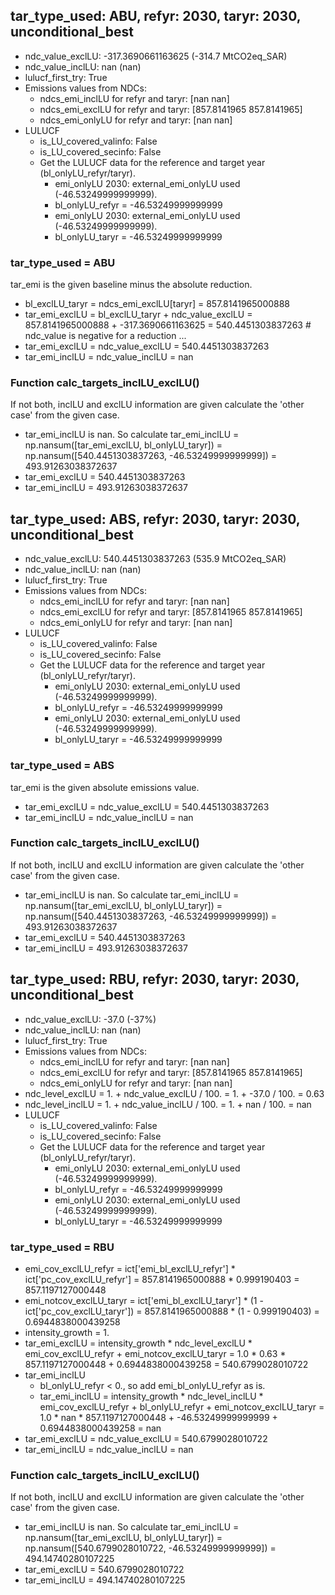 

## tar_type_used: ABU, refyr: 2030, taryr: 2030, unconditional_best
- ndc_value_exclLU: -317.3690661163625 (-314.7 MtCO2eq_SAR)
- ndc_value_inclLU: nan (nan)
- lulucf_first_try: True
- Emissions values from NDCs:
  - ndcs_emi_inclLU for refyr and taryr: [nan nan]
  - ndcs_emi_exclLU for refyr and taryr: [857.8141965 857.8141965]
  - ndcs_emi_onlyLU for refyr and taryr: [nan nan]
- LULUCF
  - is_LU_covered_valinfo: False
  - is_LU_covered_secinfo: False
  - Get the LULUCF data for the reference and target year (bl_onlyLU_refyr/taryr).
    - emi_onlyLU 2030: external_emi_onlyLU used (-46.53249999999999).
    - bl_onlyLU_refyr = -46.53249999999999
    - emi_onlyLU 2030: external_emi_onlyLU used (-46.53249999999999).
    - bl_onlyLU_taryr = -46.53249999999999
### tar_type_used = ABU
tar_emi is the given baseline minus the absolute reduction.
- bl_exclLU_taryr = ndcs_emi_exclLU[taryr] = 857.8141965000888
- tar_emi_exclLU = bl_exclLU_taryr + ndc_value_exclLU = 857.8141965000888 + -317.3690661163625 = 540.4451303837263 # ndc_value is negative for a reduction ...
- tar_emi_exclLU = ndc_value_exclLU = 540.4451303837263
- tar_emi_inclLU = ndc_value_inclLU = nan
### Function calc_targets_inclLU_exclLU()
If not both, inclLU and exclLU information are given calculate the 'other case' from the given case.
- tar_emi_inclLU is nan. So calculate tar_emi_inclLU = np.nansum([tar_emi_exclLU, bl_onlyLU_taryr]) = np.nansum([540.4451303837263, -46.53249999999999]) = 493.91263038372637
- tar_emi_exclLU = 540.4451303837263
- tar_emi_inclLU = 493.91263038372637

## tar_type_used: ABS, refyr: 2030, taryr: 2030, unconditional_best
- ndc_value_exclLU: 540.4451303837263 (535.9 MtCO2eq_SAR)
- ndc_value_inclLU: nan (nan)
- lulucf_first_try: True
- Emissions values from NDCs:
  - ndcs_emi_inclLU for refyr and taryr: [nan nan]
  - ndcs_emi_exclLU for refyr and taryr: [857.8141965 857.8141965]
  - ndcs_emi_onlyLU for refyr and taryr: [nan nan]
- LULUCF
  - is_LU_covered_valinfo: False
  - is_LU_covered_secinfo: False
  - Get the LULUCF data for the reference and target year (bl_onlyLU_refyr/taryr).
    - emi_onlyLU 2030: external_emi_onlyLU used (-46.53249999999999).
    - bl_onlyLU_refyr = -46.53249999999999
    - emi_onlyLU 2030: external_emi_onlyLU used (-46.53249999999999).
    - bl_onlyLU_taryr = -46.53249999999999
### tar_type_used = ABS
tar_emi is the given absolute emissions value.
- tar_emi_exclLU = ndc_value_exclLU = 540.4451303837263
- tar_emi_inclLU = ndc_value_inclLU = nan
### Function calc_targets_inclLU_exclLU()
If not both, inclLU and exclLU information are given calculate the 'other case' from the given case.
- tar_emi_inclLU is nan. So calculate tar_emi_inclLU = np.nansum([tar_emi_exclLU, bl_onlyLU_taryr]) = np.nansum([540.4451303837263, -46.53249999999999]) = 493.91263038372637
- tar_emi_exclLU = 540.4451303837263
- tar_emi_inclLU = 493.91263038372637

## tar_type_used: RBU, refyr: 2030, taryr: 2030, unconditional_best
- ndc_value_exclLU: -37.0 (-37%)
- ndc_value_inclLU: nan (nan)
- lulucf_first_try: True
- Emissions values from NDCs:
  - ndcs_emi_inclLU for refyr and taryr: [nan nan]
  - ndcs_emi_exclLU for refyr and taryr: [857.8141965 857.8141965]
  - ndcs_emi_onlyLU for refyr and taryr: [nan nan]
- ndc_level_exclLU = 1. + ndc_value_exclLU / 100. = 1. + -37.0 / 100. = 0.63
- ndc_level_inclLU = 1. + ndc_value_inclLU / 100. = 1. + nan / 100. = nan
- LULUCF
  - is_LU_covered_valinfo: False
  - is_LU_covered_secinfo: False
  - Get the LULUCF data for the reference and target year (bl_onlyLU_refyr/taryr).
    - emi_onlyLU 2030: external_emi_onlyLU used (-46.53249999999999).
    - bl_onlyLU_refyr = -46.53249999999999
    - emi_onlyLU 2030: external_emi_onlyLU used (-46.53249999999999).
    - bl_onlyLU_taryr = -46.53249999999999
### tar_type_used = RBU
- emi_cov_exclLU_refyr = ict['emi_bl_exclLU_refyr'] * ict['pc_cov_exclLU_refyr'] = 857.8141965000888 * 0.999190403 = 857.1197127000448
- emi_notcov_exclLU_taryr = ict['emi_bl_exclLU_taryr'] * (1 - ict['pc_cov_exclLU_taryr']) = 857.8141965000888 * (1 - 0.999190403) = 0.6944838000439258
- intensity_growth = 1.
- tar_emi_exclLU = intensity_growth * ndc_level_exclLU * emi_cov_exclLU_refyr + emi_notcov_exclLU_taryr = 1.0 * 0.63 * 857.1197127000448 + 0.6944838000439258 = 540.6799028010722
- tar_emi_inclLU
  - bl_onlyLU_refyr < 0., so add emi_bl_onlyLU_refyr as is.
  - tar_emi_inclLU = intensity_growth * ndc_level_inclLU * emi_cov_exclLU_refyr + bl_onlyLU_refyr + emi_notcov_exclLU_taryr = 1.0 * nan * 857.1197127000448 + -46.53249999999999 + 0.6944838000439258 = nan
- tar_emi_exclLU = ndc_value_exclLU = 540.6799028010722
- tar_emi_inclLU = ndc_value_inclLU = nan
### Function calc_targets_inclLU_exclLU()
If not both, inclLU and exclLU information are given calculate the 'other case' from the given case.
- tar_emi_inclLU is nan. So calculate tar_emi_inclLU = np.nansum([tar_emi_exclLU, bl_onlyLU_taryr]) = np.nansum([540.6799028010722, -46.53249999999999]) = 494.14740280107225
- tar_emi_exclLU = 540.6799028010722
- tar_emi_inclLU = 494.14740280107225